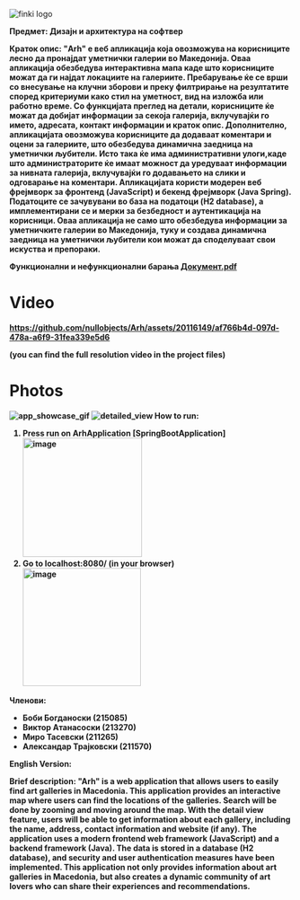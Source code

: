 ![finki logo](https://github.com/nullobjects/Arh1/assets/20116149/fd76049e-825d-422d-bcdc-8bf2aec244e2)

<b>Предмет: Дизајн и архитектура на софтвер
</br>


<b>Краток опис:</b>
<span>"Arh" е веб апликација која овозможува на корисниците лесно да пронајдат уметнички галерии во Македонија. Оваа апликација обезбедува интерактивна мапа каде што корисниците можат да ги најдат локациите на галериите. Пребарување ќе се врши со внесување на клучни зборови и преку филтрирање на резултатите според критериуми како стил на уметност, вид на изложба или работно време.
Со функцијата преглед на детали, корисниците ќе можат да добијат информации за секоја галерија, вклучувајќи го името, адресата, контакт информации и краток опис. Дополнително, апликацијата овозможува корисниците да додаваат коментари и оцени за галериите, што обезбедува динамична заедница на уметнички љубители.
Исто така ќе има административни улоги,каде што администраторите ќе имаат можност да уредуваат информации за нивната галерија, вклучувајќи го додавањето на слики и одговарање на коментари.
Апликацијата користи модерен веб фрејмворк за фронтенд (JavaScript) и бекенд фрејмворк (Java Spring). Податоците се зачувувани во база на податоци (H2 database), а имплементирани се и мерки за безбедност и аутентикација на корисници. 
Оваа апликација не само што обезбедува информации за уметничките галерии во Македонија, туку и создава динамична заедница на уметнички љубители кои можат да споделуваат свои искуства и препораки. </span>

<b>Функционални и нефункционални барања</b> [Документ.pdf](https://github.com/nullobjects/Arh1/files/13328656/default.pdf)
# Video
https://github.com/nullobjects/Arh/assets/20116149/af766b4d-097d-478a-a6f9-31fea339e5d6

(you can find the full resolution video in the project files)
# Photos
![app_showcase_gif](https://github.com/nullobjects/Arh1/assets/20116149/8e092160-5383-44b8-8f68-2652822f4e8d)
![detailed_view](https://github.com/nullobjects/Arh1/assets/20116149/8677edf5-d9c9-49f7-a1b3-024bbec8a7d3)
How to run:
1. Press run on ArhApplication [SpringBootApplication] <img width="212" alt="image" src="https://github.com/nullobjects/Arh1/assets/20116149/528a1e3b-5144-46ce-93af-4533bbb06bbc">
2. Go to localhost:8080/ (in your browser) <img width="210" alt="image" src="https://github.com/nullobjects/Arh1/assets/20116149/0c36f895-ed6d-4b8c-990a-388ba9560ea5">

<b>Членови:</b>
<ul>
  <li>Боби Богданоски (215085)</li>
  <li>Виктор Aтанасоски (213270)</li>
  <li>Миро Тасевски (211265)</li>
  <li>Александар Трајковски (211570)</li>
</ul>

English Version:

<b> Brief description:</b>
<span>"Arh" is a web application that allows users to easily find art galleries in Macedonia. This application provides an interactive map where users can find the locations of the galleries. Search will be done by zooming and moving around the map. With the detail view feature, users will be able to get information about each gallery, including the name, address, contact information and website (if any). The application uses a modern frontend web framework (JavaScript) and a backend framework (Java). The data is stored in a database (H2 database), and security and user authentication measures have been implemented. This application not only provides information about art galleries in Macedonia, but also creates a dynamic community of art lovers who can share their experiences and recommendations.<span>
